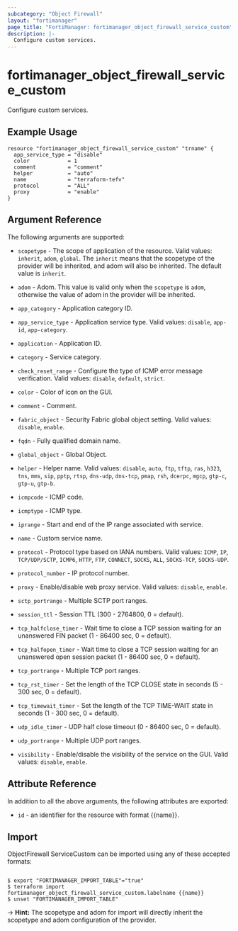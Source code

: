 ```yaml
---
subcategory: "Object Firewall"
layout: "fortimanager"
page_title: "FortiManager: fortimanager_object_firewall_service_custom"
description: |-
  Configure custom services.
---
```


# fortimanager_object_firewall_service_custom
Configure custom services.

## Example Usage

```hcl
resource "fortimanager_object_firewall_service_custom" "trname" {
  app_service_type = "disable"
  color            = 1
  comment          = "comment"
  helper           = "auto"
  name             = "terraform-tefv"
  protocol         = "ALL"
  proxy            = "enable"
}
```

## Argument Reference


The following arguments are supported:

* `scopetype` - The scope of application of the resource. Valid values: `inherit`, `adom`, `global`. The `inherit` means that the scopetype of the provider will be inherited, and adom will also be inherited. The default value is `inherit`.
* `adom` - Adom. This value is valid only when the `scopetype` is `adom`, otherwise the value of adom in the provider will be inherited.

* `app_category` - Application category ID.
* `app_service_type` - Application service type. Valid values: `disable`, `app-id`, `app-category`.

* `application` - Application ID.
* `category` - Service category.
* `check_reset_range` - Configure the type of ICMP error message verification. Valid values: `disable`, `default`, `strict`.

* `color` - Color of icon on the GUI.
* `comment` - Comment.
* `fabric_object` - Security Fabric global object setting. Valid values: `disable`, `enable`.

* `fqdn` - Fully qualified domain name.
* `global_object` - Global Object.
* `helper` - Helper name. Valid values: `disable`, `auto`, `ftp`, `tftp`, `ras`, `h323`, `tns`, `mms`, `sip`, `pptp`, `rtsp`, `dns-udp`, `dns-tcp`, `pmap`, `rsh`, `dcerpc`, `mgcp`, `gtp-c`, `gtp-u`, `gtp-b`.

* `icmpcode` - ICMP code.
* `icmptype` - ICMP type.
* `iprange` - Start and end of the IP range associated with service.
* `name` - Custom service name.
* `protocol` - Protocol type based on IANA numbers. Valid values: `ICMP`, `IP`, `TCP/UDP/SCTP`, `ICMP6`, `HTTP`, `FTP`, `CONNECT`, `SOCKS`, `ALL`, `SOCKS-TCP`, `SOCKS-UDP`.

* `protocol_number` - IP protocol number.
* `proxy` - Enable/disable web proxy service. Valid values: `disable`, `enable`.

* `sctp_portrange` - Multiple SCTP port ranges.
* `session_ttl` - Session TTL (300 - 2764800, 0 = default).
* `tcp_halfclose_timer` - Wait time to close a TCP session waiting for an unanswered FIN packet (1 - 86400 sec, 0 = default).
* `tcp_halfopen_timer` - Wait time to close a TCP session waiting for an unanswered open session packet (1 - 86400 sec, 0 = default).
* `tcp_portrange` - Multiple TCP port ranges.
* `tcp_rst_timer` - Set the length of the TCP CLOSE state in seconds (5 - 300 sec, 0 = default).
* `tcp_timewait_timer` - Set the length of the TCP TIME-WAIT state in seconds (1 - 300 sec, 0 = default).
* `udp_idle_timer` - UDP half close timeout (0 - 86400 sec, 0 = default).
* `udp_portrange` - Multiple UDP port ranges.
* `visibility` - Enable/disable the visibility of the service on the GUI. Valid values: `disable`, `enable`.



## Attribute Reference

In addition to all the above arguments, the following attributes are exported:
* `id` - an identifier for the resource with format {{name}}.

## Import

ObjectFirewall ServiceCustom can be imported using any of these accepted formats:
```

$ export "FORTIMANAGER_IMPORT_TABLE"="true"
$ terraform import fortimanager_object_firewall_service_custom.labelname {{name}}
$ unset "FORTIMANAGER_IMPORT_TABLE"
```
-> **Hint:** The scopetype and adom for import will directly inherit the scopetype and adom configuration of the provider.
